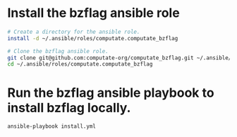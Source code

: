 
# Install the bzflag ansible role

```bash
# Create a directory for the ansible role. 
install -d ~/.ansible/roles/computate.computate_bzflag

# Clone the bzflag ansible role. 
git clone git@github.com:computate-org/computate_bzflag.git ~/.ansible/roles/computate.computate_bzflag
cd ~/.ansible/roles/computate.computate_bzflag
```

# Run the bzflag ansible playbook to install bzflag locally. 

```bash
ansible-playbook install.yml
```

